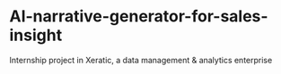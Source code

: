 # AI-narrative-generator-for-sales-insight
Internship project in Xeratic, a data management &amp; analytics enterprise 
